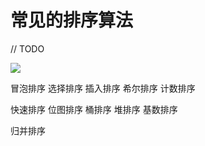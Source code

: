 # 常见的排序算法


<!--more-->

// TODO

![](https://raw.githubusercontent.com/xingyys/myblog/main/posts/images/20220512113108.png)

冒泡排序
选择排序
插入排序
希尔排序
计数排序

快速排序
位图排序
桶排序
堆排序
基数排序

归并排序

